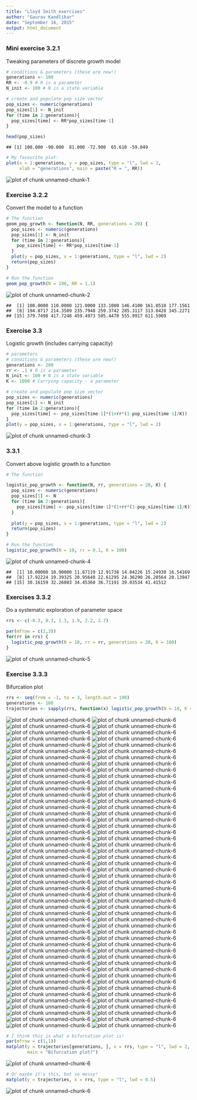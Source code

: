 ```yaml
---
title: "Lloyd Smith exercises"
author: "Gaurav Kandlikar"
date: "September 16, 2015"
output: html_document
---
```


### Mini exercise 3.2.1

Tweaking parameters of discrete growth model


```r
# conditions & parameters (these are new!)
generations <- 100
RR <- -0.9 # R is a parameter
N_init <- 100 # N is a state variable

# create and populate pop size vector
pop_sizes <- numeric(generations)
pop_sizes[1] <- N_init
for (time in 2:generations){
  pop_sizes[time] <- RR*pop_sizes[time-1]
}

head(pop_sizes)
```

```
## [1] 100.000 -90.000  81.000 -72.900  65.610 -59.049
```

```r
# My favourite plot:
plot(x = 1:generations, y = pop_sizes, type = "l", lwd = 2,
     xlab = "generations", main = paste("R = ", RR))
```

![plot of chunk unnamed-chunk-1](figure/unnamed-chunk-1-1.png) 

### Exercise 3.2.2
Convert the model to a function


```r
# The function
geom_pop_growth <- function(N, RR, generations = 20) {
  pop_sizes <- numeric(generations)
  pop_sizes[1] <- N_init
  for (time in 2:generations){
    pop_sizes[time] <- RR*pop_sizes[time-1]
  }
  plot(y = pop_sizes, x = 1:generations, type = "l", lwd = 2)
  return(pop_sizes)
}

# Run the function 
geom_pop_growth(N = 100, RR = 1.1)
```

![plot of chunk unnamed-chunk-2](figure/unnamed-chunk-2-1.png) 

```
##  [1] 100.0000 110.0000 121.0000 133.1000 146.4100 161.0510 177.1561
##  [8] 194.8717 214.3589 235.7948 259.3742 285.3117 313.8428 345.2271
## [15] 379.7498 417.7248 459.4973 505.4470 555.9917 611.5909
```


### Exercise 3.3
Logistic growth (includes carrying capacity)


```r
# parameters
# conditions & parameters (these are new!)
generations <- 200
rr <- .1 # R is a parameter
N_init <- 100 # N is a state variable
K <- 1000 # Carrying capacity - a parameter

# create and populate pop size vector
pop_sizes <- numeric(generations)
pop_sizes[1] <- N_init
for (time in 2:generations){
  pop_sizes[time] <- pop_sizes[time-1]*(1+rr*(1-pop_sizes[time-1]/K))
}
plot(y = pop_sizes, x = 1:generations, type = "l", lwd = 2)
```

![plot of chunk unnamed-chunk-3](figure/unnamed-chunk-3-1.png) 

### 3.3.1
Convert above logistic growth to a function


```r
# The function

logistic_pop_growth <- function(N, rr, generations = 20, K) {
  pop_sizes <- numeric(generations)
  pop_sizes[1] <- N
  for (time in 2:generations){
    pop_sizes[time] <- pop_sizes[time-1]*(1+rr*(1-pop_sizes[time-1]/K))
  }
  
  plot(y = pop_sizes, x = 1:generations, type = "l", lwd = 2)
  return(pop_sizes)
}

# Run the function
logistic_pop_growth(N = 10, rr = 0.1, K = 100)
```

![plot of chunk unnamed-chunk-4](figure/unnamed-chunk-4-1.png) 

```
##  [1] 10.00000 10.90000 11.87119 12.91738 14.04226 15.24930 16.54169
##  [8] 17.92224 19.39325 20.95648 22.61295 24.36290 26.20564 28.13947
## [15] 30.16159 32.26803 34.45360 36.71191 39.03534 41.41512
```

### Exercises 3.3.2

Do a systematic exploration of parameter space


```r
rrs <- c(-0.3, 0.3, 1.3, 1.9, 2.2, 2.7)

par(mfrow = c(2,3))
for(rr in rrs) {
  logistic_pop_growth(N = 10, rr = rr, generations = 20, K = 100)
}
```

![plot of chunk unnamed-chunk-5](figure/unnamed-chunk-5-1.png) 


### Exercise 3.3.3

Bifurcation plot


```r
rrs <- seq(from = -1, to = 3, length.out = 100)
generations <- 100
trajectories <- sapply(rrs, function(x) logistic_pop_growth(N = 10, K = 100, rr = x, generations = generations))
```

![plot of chunk unnamed-chunk-6](figure/unnamed-chunk-6-1.png) ![plot of chunk unnamed-chunk-6](figure/unnamed-chunk-6-2.png) ![plot of chunk unnamed-chunk-6](figure/unnamed-chunk-6-3.png) ![plot of chunk unnamed-chunk-6](figure/unnamed-chunk-6-4.png) ![plot of chunk unnamed-chunk-6](figure/unnamed-chunk-6-5.png) ![plot of chunk unnamed-chunk-6](figure/unnamed-chunk-6-6.png) ![plot of chunk unnamed-chunk-6](figure/unnamed-chunk-6-7.png) ![plot of chunk unnamed-chunk-6](figure/unnamed-chunk-6-8.png) ![plot of chunk unnamed-chunk-6](figure/unnamed-chunk-6-9.png) ![plot of chunk unnamed-chunk-6](figure/unnamed-chunk-6-10.png) ![plot of chunk unnamed-chunk-6](figure/unnamed-chunk-6-11.png) ![plot of chunk unnamed-chunk-6](figure/unnamed-chunk-6-12.png) ![plot of chunk unnamed-chunk-6](figure/unnamed-chunk-6-13.png) ![plot of chunk unnamed-chunk-6](figure/unnamed-chunk-6-14.png) ![plot of chunk unnamed-chunk-6](figure/unnamed-chunk-6-15.png) ![plot of chunk unnamed-chunk-6](figure/unnamed-chunk-6-16.png) ![plot of chunk unnamed-chunk-6](figure/unnamed-chunk-6-17.png) ![plot of chunk unnamed-chunk-6](figure/unnamed-chunk-6-18.png) ![plot of chunk unnamed-chunk-6](figure/unnamed-chunk-6-19.png) ![plot of chunk unnamed-chunk-6](figure/unnamed-chunk-6-20.png) ![plot of chunk unnamed-chunk-6](figure/unnamed-chunk-6-21.png) ![plot of chunk unnamed-chunk-6](figure/unnamed-chunk-6-22.png) ![plot of chunk unnamed-chunk-6](figure/unnamed-chunk-6-23.png) ![plot of chunk unnamed-chunk-6](figure/unnamed-chunk-6-24.png) ![plot of chunk unnamed-chunk-6](figure/unnamed-chunk-6-25.png) ![plot of chunk unnamed-chunk-6](figure/unnamed-chunk-6-26.png) ![plot of chunk unnamed-chunk-6](figure/unnamed-chunk-6-27.png) ![plot of chunk unnamed-chunk-6](figure/unnamed-chunk-6-28.png) ![plot of chunk unnamed-chunk-6](figure/unnamed-chunk-6-29.png) ![plot of chunk unnamed-chunk-6](figure/unnamed-chunk-6-30.png) ![plot of chunk unnamed-chunk-6](figure/unnamed-chunk-6-31.png) ![plot of chunk unnamed-chunk-6](figure/unnamed-chunk-6-32.png) ![plot of chunk unnamed-chunk-6](figure/unnamed-chunk-6-33.png) ![plot of chunk unnamed-chunk-6](figure/unnamed-chunk-6-34.png) ![plot of chunk unnamed-chunk-6](figure/unnamed-chunk-6-35.png) ![plot of chunk unnamed-chunk-6](figure/unnamed-chunk-6-36.png) ![plot of chunk unnamed-chunk-6](figure/unnamed-chunk-6-37.png) ![plot of chunk unnamed-chunk-6](figure/unnamed-chunk-6-38.png) ![plot of chunk unnamed-chunk-6](figure/unnamed-chunk-6-39.png) ![plot of chunk unnamed-chunk-6](figure/unnamed-chunk-6-40.png) ![plot of chunk unnamed-chunk-6](figure/unnamed-chunk-6-41.png) ![plot of chunk unnamed-chunk-6](figure/unnamed-chunk-6-42.png) ![plot of chunk unnamed-chunk-6](figure/unnamed-chunk-6-43.png) ![plot of chunk unnamed-chunk-6](figure/unnamed-chunk-6-44.png) ![plot of chunk unnamed-chunk-6](figure/unnamed-chunk-6-45.png) ![plot of chunk unnamed-chunk-6](figure/unnamed-chunk-6-46.png) ![plot of chunk unnamed-chunk-6](figure/unnamed-chunk-6-47.png) ![plot of chunk unnamed-chunk-6](figure/unnamed-chunk-6-48.png) ![plot of chunk unnamed-chunk-6](figure/unnamed-chunk-6-49.png) ![plot of chunk unnamed-chunk-6](figure/unnamed-chunk-6-50.png) ![plot of chunk unnamed-chunk-6](figure/unnamed-chunk-6-51.png) ![plot of chunk unnamed-chunk-6](figure/unnamed-chunk-6-52.png) ![plot of chunk unnamed-chunk-6](figure/unnamed-chunk-6-53.png) ![plot of chunk unnamed-chunk-6](figure/unnamed-chunk-6-54.png) ![plot of chunk unnamed-chunk-6](figure/unnamed-chunk-6-55.png) ![plot of chunk unnamed-chunk-6](figure/unnamed-chunk-6-56.png) ![plot of chunk unnamed-chunk-6](figure/unnamed-chunk-6-57.png) ![plot of chunk unnamed-chunk-6](figure/unnamed-chunk-6-58.png) ![plot of chunk unnamed-chunk-6](figure/unnamed-chunk-6-59.png) ![plot of chunk unnamed-chunk-6](figure/unnamed-chunk-6-60.png) ![plot of chunk unnamed-chunk-6](figure/unnamed-chunk-6-61.png) ![plot of chunk unnamed-chunk-6](figure/unnamed-chunk-6-62.png) ![plot of chunk unnamed-chunk-6](figure/unnamed-chunk-6-63.png) ![plot of chunk unnamed-chunk-6](figure/unnamed-chunk-6-64.png) ![plot of chunk unnamed-chunk-6](figure/unnamed-chunk-6-65.png) ![plot of chunk unnamed-chunk-6](figure/unnamed-chunk-6-66.png) ![plot of chunk unnamed-chunk-6](figure/unnamed-chunk-6-67.png) ![plot of chunk unnamed-chunk-6](figure/unnamed-chunk-6-68.png) ![plot of chunk unnamed-chunk-6](figure/unnamed-chunk-6-69.png) ![plot of chunk unnamed-chunk-6](figure/unnamed-chunk-6-70.png) ![plot of chunk unnamed-chunk-6](figure/unnamed-chunk-6-71.png) ![plot of chunk unnamed-chunk-6](figure/unnamed-chunk-6-72.png) ![plot of chunk unnamed-chunk-6](figure/unnamed-chunk-6-73.png) ![plot of chunk unnamed-chunk-6](figure/unnamed-chunk-6-74.png) ![plot of chunk unnamed-chunk-6](figure/unnamed-chunk-6-75.png) ![plot of chunk unnamed-chunk-6](figure/unnamed-chunk-6-76.png) ![plot of chunk unnamed-chunk-6](figure/unnamed-chunk-6-77.png) ![plot of chunk unnamed-chunk-6](figure/unnamed-chunk-6-78.png) ![plot of chunk unnamed-chunk-6](figure/unnamed-chunk-6-79.png) ![plot of chunk unnamed-chunk-6](figure/unnamed-chunk-6-80.png) ![plot of chunk unnamed-chunk-6](figure/unnamed-chunk-6-81.png) ![plot of chunk unnamed-chunk-6](figure/unnamed-chunk-6-82.png) ![plot of chunk unnamed-chunk-6](figure/unnamed-chunk-6-83.png) ![plot of chunk unnamed-chunk-6](figure/unnamed-chunk-6-84.png) ![plot of chunk unnamed-chunk-6](figure/unnamed-chunk-6-85.png) ![plot of chunk unnamed-chunk-6](figure/unnamed-chunk-6-86.png) ![plot of chunk unnamed-chunk-6](figure/unnamed-chunk-6-87.png) ![plot of chunk unnamed-chunk-6](figure/unnamed-chunk-6-88.png) ![plot of chunk unnamed-chunk-6](figure/unnamed-chunk-6-89.png) ![plot of chunk unnamed-chunk-6](figure/unnamed-chunk-6-90.png) ![plot of chunk unnamed-chunk-6](figure/unnamed-chunk-6-91.png) ![plot of chunk unnamed-chunk-6](figure/unnamed-chunk-6-92.png) ![plot of chunk unnamed-chunk-6](figure/unnamed-chunk-6-93.png) ![plot of chunk unnamed-chunk-6](figure/unnamed-chunk-6-94.png) ![plot of chunk unnamed-chunk-6](figure/unnamed-chunk-6-95.png) ![plot of chunk unnamed-chunk-6](figure/unnamed-chunk-6-96.png) ![plot of chunk unnamed-chunk-6](figure/unnamed-chunk-6-97.png) ![plot of chunk unnamed-chunk-6](figure/unnamed-chunk-6-98.png) ![plot of chunk unnamed-chunk-6](figure/unnamed-chunk-6-99.png) ![plot of chunk unnamed-chunk-6](figure/unnamed-chunk-6-100.png) 

```r
# I think this is what a bifurcation plot is!
par(mfrow = c(1,1))
matplot(y = trajectories[generations, ], x = rrs, type = "l", lwd = 2,
        main = "Bifurcation plot?")
```

![plot of chunk unnamed-chunk-6](figure/unnamed-chunk-6-101.png) 

```r
# Or maybe it's this, but so messy!
matplot(y = trajectories, x = rrs, type = "l", lwd = 0.5)
```

![plot of chunk unnamed-chunk-6](figure/unnamed-chunk-6-102.png) 
